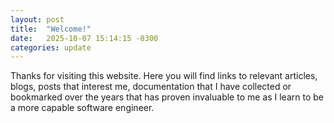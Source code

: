```yaml
---
layout: post
title:  "Welcome!"
date:   2025-10-07 15:14:15 -0300
categories: update
---
```


Thanks for visiting this website. Here you will find links to relevant articles, blogs, posts that interest me, documentation that I have collected or bookmarked over the years that has proven invaluable to me as I learn to be a more capable software engineer.
